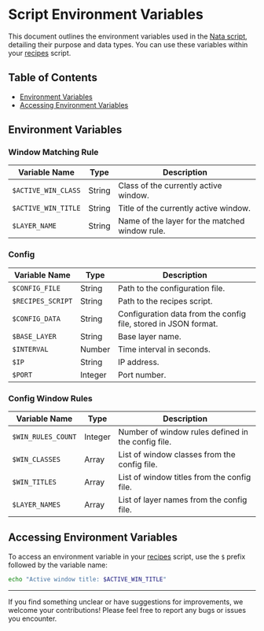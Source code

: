 # Script Environment Variables

This document outlines the environment variables used in the [Nata script](../nata), detailing their purpose and data types. You can use these variables within your [recipes](/docs/recipes.md) script.

## Table of Contents

- [Environment Variables](#environment-variables)
- [Accessing Environment Variables](#accessing-environment-variables)

## Environment Variables

### Window Matching Rule

| Variable Name       | Type   | Description                                    |
| ------------------- | ------ | ---------------------------------------------- |
| `$ACTIVE_WIN_CLASS` | String | Class of the currently active window.          |
| `$ACTIVE_WIN_TITLE` | String | Title of the currently active window.          |
| `$LAYER_NAME`       | String | Name of the layer for the matched window rule. |

### Config

| Variable Name     | Type    | Description                                                     |
| ----------------- | ------- | --------------------------------------------------------------- |
| `$CONFIG_FILE`    | String  | Path to the configuration file.                                 |
| `$RECIPES_SCRIPT` | String  | Path to the recipes script.                                     |
| `$CONFIG_DATA`    | String  | Configuration data from the config file, stored in JSON format. |
| `$BASE_LAYER`     | String  | Base layer name.                                                |
| `$INTERVAL`       | Number  | Time interval in seconds.                                       |
| `$IP`             | String  | IP address.                                                     |
| `$PORT`           | Integer | Port number.                                                    |

### Config Window Rules

| Variable Name      | Type    | Description                                        |
| ------------------ | ------- | -------------------------------------------------- |
| `$WIN_RULES_COUNT` | Integer | Number of window rules defined in the config file. |
| `$WIN_CLASSES`     | Array   | List of window classes from the config file.       |
| `$WIN_TITLES`      | Array   | List of window titles from the config file.        |
| `$LAYER_NAMES`     | Array   | List of layer names from the config file.          |

## Accessing Environment Variables

To access an environment variable in your [recipes](/docs/recipes.md) script, use the `$` prefix followed by the variable name:

```bash
echo "Active window title: $ACTIVE_WIN_TITLE"
```

---

If you find something unclear or have suggestions for improvements, we welcome your contributions! Please feel free to report any bugs or issues you encounter.
